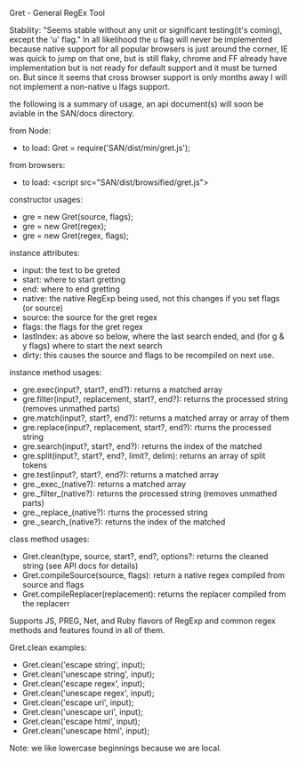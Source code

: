 Gret - General RegEx Tool

Stability: "Seems stable without any unit or significant testing(it's coming), except the 'u' flag."  In all likelihood the u flag will never be implemented because native support for all popular browsers is just around the corner, IE was quick to jump on that one, but is still flaky, chrome and FF already have implementation but is not ready for default support and it must be turned on.  But since it seems that cross browser support is only months away I will not implement a non-native u lfags support.

the following is a summary of usage, an api document(s) will soon be aviable in the SAN/docs directory.

from Node: 
+ to load: Gret = require('SAN/dist/min/gret.js');

from browsers:
+ to load: &lt;script src="SAN/dist/browsified/gret.js">

constructor usages:
+ gre = new Gret(source, flags);
+ gre = new Gret(regex);
+ gre = new Gret(regex, flags);

instance attributes:
+ input: the text to be greted
+ start: where to start gretting
+ end: where to end gretting
+ native: the native RegExp being used, not this changes if you set flags (or source)
+ source: the source for the gret regex
+ flags: the flags for the gret regex
+ lastIndex: as above so below, where the last search ended, and (for g & y flags) where to start the next search
+ dirty: this causes the source and flags to be recompiled on next use.

instance method usages:
+ gre.exec(input?, start?, end?): returns a matched array
+ gre.filter(input?, replacement, start?, end?): returns the processed string (removes unmathed parts)
+ gre.match(input?, start?, end?): returns a matched array or array of them
+ gre.replace(input?, replacement, start?, end?): rturns the processed string
+ gre.search(input?, start?, end?): returns the index of the matched
+ gre.split(input?, start?, end?, limit?, delim): returns an array of split tokens
+ gre.test(input?, start?, end?): returns a matched array
+ gre.\_exec_(native?): returns a matched array
+ gre.\_filter_(native?): returns the processed string (removes unmathed parts)
+ gre.\_replace_(native?): rturns the processed string
+ gre.\_search_(native?): returns the index of the matched

class method usages:
* Gret.clean(type, source, start?, end?, options?: returns the cleaned string (see API docs for details)
* Gret.compileSource(source, flags): return a native regex compiled from source and flags
* Gret.compileReplacer(replacement): returns the replacer compiled from the replacerr

Supports JS, PREG, Net, and Ruby flavors of RegExp and common regex methods and features found in all of them.

Gret.clean examples:
+ Gret.clean('escape string', input);
+ Gret.clean('unescape string', input);
+ Gret.clean('escape regex', input);
+ Gret.clean('unescape regex', input);
+ Gret.clean('escape uri', input);
+ Gret.clean('unescape uri', input);
+ Gret.clean('escape html', input);
+ Gret.clean('unescape html', input);

Note: we like lowercase beginnings because we are local.
